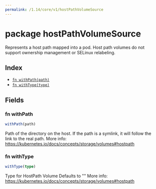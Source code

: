 ```yaml
---
permalink: /1.14/core/v1/hostPathVolumeSource
---
```


# package hostPathVolumeSource

Represents a host path mapped into a pod. Host path volumes do not support ownership management or SELinux relabeling.

## Index

* [`fn withPath(path)`](#fn-withpath)
* [`fn withType(type)`](#fn-withtype)

## Fields

### fn withPath

```ts
withPath(path)
```

Path of the directory on the host. If the path is a symlink, it will follow the link to the real path. More info: https://kubernetes.io/docs/concepts/storage/volumes#hostpath

### fn withType

```ts
withType(type)
```

Type for HostPath Volume Defaults to "" More info: https://kubernetes.io/docs/concepts/storage/volumes#hostpath